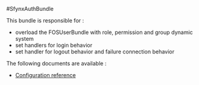 #SfynxAuthBundle 

This bundle is responsible for :
* overload the FOSUserBundle with role, permission and group dynamic system
* set handlers for login behavior
* set handler for logout behavior and failure connection behavior

The following documents are available :

* [Configuration reference](https://github.com/pigroupe/cmf-sfynx/tree/master/vendor/sfynx-project/sonata-bundle/Sfynx/MediaBundle/Resources/doc/configuration_reference.md)
